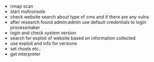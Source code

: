 

- nmap scan 
- start msfconsole
- check website search about type of cms and if there are any vulns 
- after research found admin:admin use default credentials to login processmaker
- login and check system version
- search for exploit of website based on information collected
- use exploit and info for versions
- set rhosts etc..
- get mterpreter